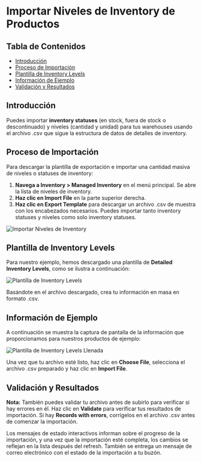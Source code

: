 # Importar Niveles de Inventory de Productos

## Tabla de Contenidos
- [Introducción](#introducción)
- [Proceso de Importación](#proceso-de-importación)
- [Plantilla de Inventory Levels](#plantilla-de-inventory-levels)
- [Información de Ejemplo](#información-de-ejemplo)
- [Validación y Resultados](#validación-y-resultados)

## Introducción

Puedes importar **inventory statuses** (en stock, fuera de stock o descontinuado) y niveles (cantidad y unidad) para tus warehouses usando el archivo .csv que sigue la estructura de datos de detalles de inventory.

## Proceso de Importación

Para descargar la plantilla de exportación e importar una cantidad masiva de niveles o statuses de inventory:

1. **Navega a Inventory > Managed Inventory** en el menú principal. Se abre la lista de niveles de inventory.
2. **Haz clic en Import File** en la parte superior derecha.
3. **Haz clic en Export Template** para descargar un archivo .csv de muestra con los encabezados necesarios. Puedes importar tanto inventory statuses y niveles como solo inventory statuses.

![Importar Niveles de Inventory](https://hive.oroinc.com/wp-content/uploads/sites/21/2018/06/import_inventory_levels-1536x566.png)

## Plantilla de Inventory Levels

Para nuestro ejemplo, hemos descargado una plantilla de **Detailed Inventory Levels**, como se ilustra a continuación:

![Plantilla de Inventory Levels](https://hive.oroinc.com/wp-content/uploads/sites/21/2018/06/import_inventory_levels_template.png)

Basándote en el archivo descargado, crea tu información en masa en formato .csv.

## Información de Ejemplo

A continuación se muestra la captura de pantalla de la información que proporcionamos para nuestros productos de ejemplo:

![Plantilla de Inventory Levels Llenada](https://hive.oroinc.com/wp-content/uploads/sites/21/2018/06/import_inventory_levels_template_filled-720x212-1.png)

Una vez que tu archivo esté listo, haz clic en **Choose File**, selecciona el archivo .csv preparado y haz clic en **Import File**.

## Validación y Resultados

**Nota:** También puedes validar tu archivo antes de subirlo para verificar si hay errores en él. Haz clic en **Validate** para verificar tus resultados de importación. Si hay **Records with errors**, corrígelos en el archivo .csv antes de comenzar la importación.

Los mensajes de estado interactivos informan sobre el progreso de la importación, y una vez que la importación esté completa, los cambios se reflejan en la lista después del refresh. También se entrega un mensaje de correo electrónico con el estado de la importación a tu buzón.
